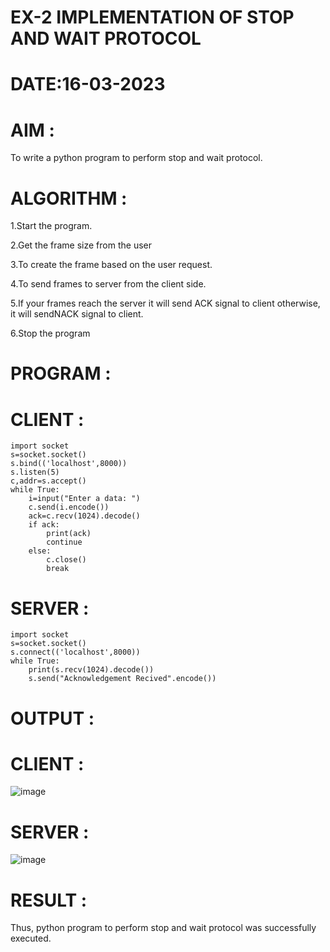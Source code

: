 # EX-2 IMPLEMENTATION OF STOP AND WAIT PROTOCOL
# DATE:16-03-2023
# AIM :
To write a python program to perform stop and wait protocol.

# ALGORITHM :
 1.Start the program.
 
 2.Get the frame size from the user
 
 3.To create the frame based on the user request.
 
 4.To send frames to server from the client side.
 
 5.If your frames reach the server it will send ACK signal to client otherwise,
   it will sendNACK signal to client. 
 
 6.Stop the program
 
# PROGRAM :
# CLIENT :
```
import socket
s=socket.socket()
s.bind(('localhost',8000))
s.listen(5)
c,addr=s.accept()
while True:
    i=input("Enter a data: ")
    c.send(i.encode())
    ack=c.recv(1024).decode()
    if ack:
        print(ack)
        continue
    else:
        c.close()
        break
```        
# SERVER :
```
import socket
s=socket.socket()
s.connect(('localhost',8000))
while True:
    print(s.recv(1024).decode())
    s.send("Acknowledgement Recived".encode())
```
# OUTPUT :
# CLIENT :
![image](https://github.com/MohammedMuzammil13/EX-2/assets/119291664/3e2c62c0-09ef-4d94-97a7-33031dd9103c)
# SERVER :
![image](https://github.com/MohammedMuzammil13/EX-2/assets/119291664/5431d285-3e53-4b50-b78a-85dd3552d371)
# RESULT :
Thus, python program to perform stop and wait protocol was successfully executed.
